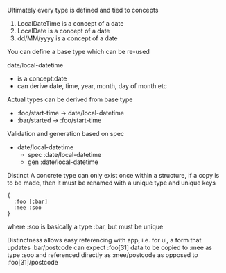 Ultimately every type is defined and tied to concepts

1. LocalDateTime is a concept of a date
2. LocalDate is a concept of a date
3. dd/MM/yyyy is a concept of a date

You can define a base type which can be re-used

date/local-datetime
* is a concept:date
* can derive date, time, year, month, day of month etc

Actual types can be derived from base type
* :foo/start-time -> date/local-datetime
* :bar/started -> :foo/start-time

Validation and generation based on spec
* date/local-datetime
  * spec :date/local-datetime
  * gen :date/local-datetime

Distinct
A concrete type can only exist once within a structure, if a copy is to be made, then it must be renamed with a unique type and unique keys

```
{
  :foo [:bar]
  :mee :soo
}
```
where :soo is basically a type :bar, but must be unique

Distinctness allows easy referencing with app, i.e. for ui, a form that updates :bar/postcode can expect :foo[31] data to be copied to :mee as type :soo and referenced directly as :mee/postcode as opposed to :foo[31]/postcode
